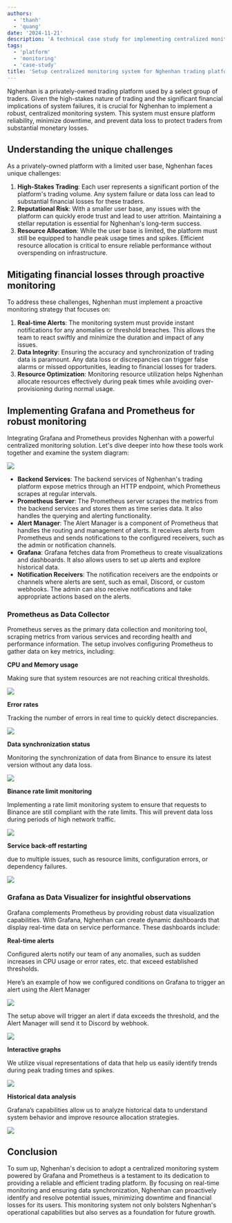 ```yaml
---
authors:
  - 'thanh'
  - 'quang'
date: '2024-11-21'
description: 'A technical case study for implementing centralized monitoring for a trading platform using Grafana and Prometheus, focusing on real-time alerts, data integrity, and resource optimization to prevent financial losses.'
tags:
  - 'platform'
  - 'monitoring'
  - 'case-study'
title: 'Setup centralized monitoring system for Nghenhan trading platform'
---
```


Nghenhan is a privately-owned trading platform used by a select group of traders. Given the high-stakes nature of trading and the significant financial implications of system failures, it is crucial for Nghenhan to implement a robust, centralized monitoring system. This system must ensure platform reliability, minimize downtime, and prevent data loss to protect traders from substantial monetary losses.

## Understanding the unique challenges

As a privately-owned platform with a limited user base, Nghenhan faces unique challenges:

1. **High-Stakes Trading**: Each user represents a significant portion of the platform's trading volume. Any system failure or data loss can lead to substantial financial losses for these traders.
2. **Reputational Risk**: With a smaller user base, any issues with the platform can quickly erode trust and lead to user attrition. Maintaining a stellar reputation is essential for Nghenhan's long-term success.
3. **Resource Allocation**: While the user base is limited, the platform must still be equipped to handle peak usage times and spikes. Efficient resource allocation is critical to ensure reliable performance without overspending on infrastructure.

## Mitigating financial losses through proactive monitoring

To address these challenges, Nghenhan must implement a proactive monitoring strategy that focuses on:

1. **Real-time Alerts**: The monitoring system must provide instant notifications for any anomalies or threshold breaches. This allows the team to react swiftly and minimize the duration and impact of any issues.
2. **Data Integrity**: Ensuring the accuracy and synchronization of trading data is paramount. Any data loss or discrepancies can trigger false alarms or missed opportunities, leading to financial losses for traders.
3. **Resource Optimization**: Monitoring resource utilization helps Nghenhan allocate resources effectively during peak times while avoiding over-provisioning during normal usage.

## Implementing Grafana and Prometheus for robust monitoring

Integrating Grafana and Prometheus provides Nghenhan with a powerful centralized monitoring solution. Let's dive deeper into how these tools work together and examine the system diagram:

![](assets/nghenhan-monitoring-system-diagram.webp)

- **Backend Services**: The backend services of Nghenhan's trading platform expose metrics through an HTTP endpoint, which Prometheus scrapes at regular intervals.
- **Prometheus Server**: The Prometheus server scrapes the metrics from the backend services and stores them as time series data. It also handles the querying and alerting functionality.
- **Alert Manager**: The Alert Manager is a component of Prometheus that handles the routing and management of alerts. It receives alerts from Prometheus and sends notifications to the configured receivers, such as the admin or notification channels.
- **Grafana**: Grafana fetches data from Prometheus to create visualizations and dashboards. It also allows users to set up alerts and explore historical data.
- **Notification Receivers**: The notification receivers are the endpoints or channels where alerts are sent, such as email, Discord, or custom webhooks. The admin can also receive notifications and take appropriate actions based on the alerts.

### **Prometheus as Data Collector**

Prometheus serves as the primary data collection and monitoring tool, scraping metrics from various services and recording health and performance information. The setup involves configuring Prometheus to gather data on key metrics, including:

**CPU and Memory usage**

Making sure that system resources are not reaching critical thresholds.

![](assets/nghenhan-cpu-usage.webp)

**Error rates**

Tracking the number of errors in real time to quickly detect discrepancies.

![](assets/nghenhan-error-rate.webp)

**Data synchronization status**

Monitoring the synchronization of data from Binance to ensure its latest version without any data loss.

![](assets/data-sync-status.webp)

**Binance rate limit monitoring**

Implementing a rate limit monitoring system to ensure that requests to Binance are still compliant with the rate limits. This will prevent data loss during periods of high network traffic.

![](assets/nghenhan-binance-rate-limit.webp)

**Service back-off restarting**

due to multiple issues, such as resource limits, configuration errors, or dependency failures.

![](assets/nghenhan-service-back-off-restarting.webp)

### **Grafana as Data Visualizer for insightful observations**

Grafana complements Prometheus by providing robust data visualization capabilities. With Grafana, Nghenhan can create dynamic dashboards that display real-time data on service performance. These dashboards include:

**Real-time alerts**

Configured alerts notify our team of any anomalies, such as sudden increases in CPU usage or error rates, etc. that exceed established thresholds.

Here’s an example of how we configured conditions on Grafana to trigger an alert using the Alert Manager

![](assets/nghenhan-real-time-alert.webp)

The setup above will trigger an alert if data exceeds the threshold, and the Alert Manager will send it to Discord by webhook.

![](assets/nghenhan-discord-alert.webp)

**Interactive graphs**

We utilize visual representations of data that help us easily identify trends during peak trading times and spikes.

![](assets/nghenhan-interactive-graph.webp)

**Historical data analysis**

Grafana’s capabilities allow us to analyze historical data to understand system behavior and improve resource allocation strategies.

![](assets/nghenhan-historical-analytics.webp)

## Conclusion

To sum up, Nghenhan's decision to adopt a centralized monitoring system powered by Grafana and Prometheus is a testament to its dedication to providing a reliable and efficient trading platform. By focusing on real-time monitoring and ensuring data synchronization, Nghenhan can proactively identify and resolve potential issues, minimizing downtime and financial losses for its users. This monitoring system not only bolsters Nghenhan's operational capabilities but also serves as a foundation for future growth.
